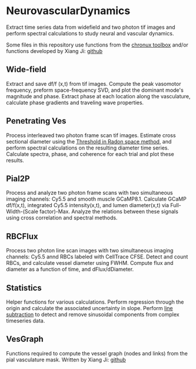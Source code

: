 # NeurovascularDynamics

Extract time series data from widefield and two photon tif images and perform spectral calculations to study neural and vascular dynamics.

Some files in this repository use functions from the [chronux toolbox](http://chronux.org) and/or functions developed by Xiang Ji: [github](https://github.com/xiangjiph/VCRA)

## Wide-field
Extract and save df/f (x,t) from tif images. Compute the peak vasomotor frequency, preform space-frequency SVD, and plot the dominant mode's magnitude and phase. Extract phase at each location along the vasculature, calculate phase gradients and traveling wave properties.

## Penetrating Ves
Process interleaved two photon frame scan tif images. Estimate cross sectional diameter using the [Threshold in Radon space method](https://journals.sagepub.com/doi/10.1038/jcbfm.2014.67), and perform spectral calculations on the resulting diameter time series. Calculate spectra, phase, and coherence for each trial and plot these results.

## Pial2P
Process and analyze two photon frame scans with two simultaneous imaging channels: Cy5.5 and smooth muscle GCaMP8.1. Calculate GCaMP df/f(x,t), integrated Cy5.5 intensity(x,t), and lumen diameter(x,t) via Full-Width-(Scale factor)-Max. Analyze the relations between these signals using cross correlation and spectral methods.

## RBCFlux
Process two photon line scan images with two simultaneous imaging channels: Cy5.5 annd RBCs labeled with CellTrace CFSE. Detect and count RBCs, and calculate vessel diameter using FWHM. Compute flux and diameter as a function of time, and dFlux/dDiameter.

## Statistics
Helper functions for various calculations. Perform regression through the origin and calculate the associated uncertainty in slope. Perform [line subtraction](https://direct.mit.edu/neco/article/13/4/717/6503/Sampling-Properties-of-the-Spectrum-and-Coherency) to detect and remove sinusoidal components from complex timeseries data.

## VesGraph
Functions required to compute the vessel graph (nodes and links) from the pial vasculature mask. Written by Xiang Ji: [github](https://github.com/xiangjiph/VCRA)
